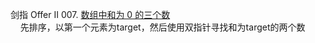 剑指 Offer II 007. [数组中和为 0 的三个数](https://leetcode-cn.com/problems/1fGaJU/)  
&nbsp;&nbsp;&nbsp;&nbsp;先排序，以第一个元素为target，然后使用双指针寻找和为target的两个数
